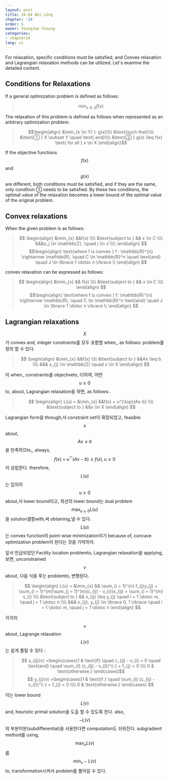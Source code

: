 ```yaml
---
layout: post
title: 24-04 Nới Lỏng
chapter: '24'
order: 5
owner: YoungJae Choung
categories:
- chapter24
lang: vi
---
```


For relaxation, specific conditions must be satisfied, and Convex relaxation and Lagrangian relaxation methods can be utilized. Let's examine the detailed content.

## Conditions for Relaxations
If a general optimization problem is defined as follows:
> $$\min_{x \in X} f(x)$$

The relaxation of this problem is defined as follows when represented as an arbitrary optimization problem:

> $$\begin{align}
> &\min_{x \in Y} \: g(x)\\\\
> &\text{such that}\\\\
> &\text{① } X \subset Y \quad \text{ and}\\\\ 
> &\text{② } g(x) \leq f(x) \text{ for all } x \in X 
> \end{align}$$ 

If the objective functions $$f(x)$$ and $$g(x)$$ are different, both conditions must be satisfied, and if they are the same, only condition ① needs to be satisfied.
By these two conditions, the optimal value of the relaxation becomes a lower bound of the optimal value of the original problem.

## Convex relaxations
When the given problem is as follows:
> $$
> \begin{align}
> &\min_{x} &&f(x) \\\\
> &\text{subject to } && x \in C \\\\
> &&&x_j \in \mathbb{Z}, \quad j \in J \\\\
>\end{align} $$
>$$\begin{align}
> \text{where f is convex } f : \mathbb{R}^{n} \rightarrow \mathbb{R}, \quad C \in \mathbb{R}^n 
> \quad \text{and} \quad J \in \lbrace 1 \dotsc n \rbrace \\
> \end{align}
> $$

convex relaxation can be expressed as follows:
> $$
> \begin{align}
> &\min_{x} && f(x) \\\\
> &\text{subject to } && x \in C \\\\
>\end{align} $$
>$$\begin{align}
>\text{where f is convex } f: \mathbb{R}^{n} \rightarrow \mathbb{R}, \quad C \in \mathbb{R}^n 
>\text{and} \quad J \in \lbrace 1 \dotsc n \rbrace \\
>\end{align}
>$$


## Lagrangian relaxations
$$X$$가 convex and, integer constraints를 모두 포함할 when,, as follows: problem를 정의 할 수 있다. 

> $$
> \begin{align}
> &\min_{x} &&f(x) \\\\
> &\text{subject to } &&Ax \leq b \\\\
> &&& x_{j} \in \mathbb{Z} \quad x \in X 
> \end{align}
> $$

이 when,, constraints를 objectiveto, 더하여, 어떤 $$u \geq 0$$to, about, Lagrangian relaxation을 하면, as follows:.

> $$
> \begin{align}
> L(u) = &\min_{x} &&f(x) + u^{\top}(Ax-b) \\\\
> &\text{subject to } &&x \in X
> \end{align}
> $$

Lagrangian form을 through,서 constraint set이 확장되었고, feasible $$x$$about, $$Ax \leq b$$을 만족하므to,, always, $$f(x) + u^{\top}(Ax - b) \leq f(x), u \geq 0$$이 성립한다. therefore, $$L(u)$$는 임의의 $$u \geq 0$$about,서 lower bound이고, 최선의 lower bound는 dual problem $$\max_{u \geq 0} L(u)$$을 solution결함with,써 obtaining,낼 수 있다. $$L(u)$$는 convex function의 point-wise minimization이기 because of, concave optimization problem이 된다는 것을 기억하자.

앞서 언급되었던 Facility location problemto, Lagrangian relaxation을 applying, 보면, unconstrained $$v$$about, 다음 식을 푸는 problemto, 변형된다.

> $$
> \begin{align}
> L(u) = &\min_{x} && \sum_{i = 1}^{n} f_{j}y_{j} + \sum_{i = 1}^{m}\sum_{j = 1}^{n}(c_{ij} - v_{i})x_{ij} + \sum_{i = 1}^{m} v_{i} \\\\
> &\text{subject to } && x_{ij} \leq y_{j} \quad i = 1 \dotsc m, \quad j = 1 \dotsc n \\\\
> &&& x_{ij}, y_{j} \in \lbrace 0, 1 \rbrace \quad  i = 1 \dotsc m, \quad j = 1 \dotsc n 
> \end{align}
> $$

각각의 $$v$$about, Lagrange relaxation $$L(v)$$는 쉽게 풀릴 수 있다 :
> $$ x_{ij}(v) =\begin{cases}1 & \text{if} \quad c_{ij} - v_{i} < 0 \quad \text{and}  \quad \sum_{l} (c_{lj} - v_{l})^{-} + f_{j} < 0 \\\\
> 0 & \text{otherwise.} \end{cases}$$
> $$ y_{j}(v) =\begin{cases}1 & \text{if } \quad \sum_{l} (c_{lj} - v_{l})^{-} + f_{j} < 0 \\\\
> 0 & \text{otherwise.} \end{cases} $$

이는 lower bound $$L(v)$$ and, heuristic primal solution을 도출 할 수 있도록 한다. also, $$-L(v)$$의 부분미분(subdifferential)을 사용한다면 computation도 쉬워진다. subgradient method를 using, $$\max_{v} L(v)$$를 $$\min_{v} -L(v)$$ to, transformation시켜서 problem를 풀어갈 수 있다.
